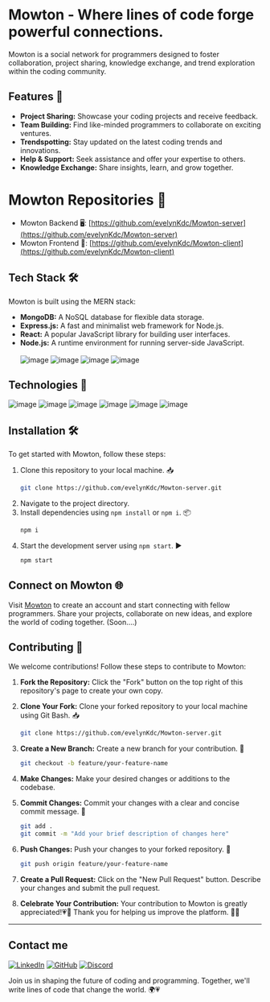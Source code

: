 # Mowton - Where lines of code forge powerful connections.

Mowton is a social network for programmers designed to foster collaboration, project sharing, knowledge exchange, and trend exploration within the coding community.

## Features 🚀

- **Project Sharing:** Showcase your coding projects and receive feedback.
- **Team Building:** Find like-minded programmers to collaborate on exciting ventures.
- **Trendspotting:** Stay updated on the latest coding trends and innovations.
- **Help & Support:** Seek assistance and offer your expertise to others.
- **Knowledge Exchange:** Share insights, learn, and grow together.

# Mowton Repositories 📁
- Mowton Backend 🖥️: [https://github.com/evelynKdc/Mowton-server](https://github.com/evelynKdc/Mowton-server)
- Mowton Frontend 🌈: [https://github.com/evelynKdc/Mowton-client](https://github.com/evelynKdc/Mowton-client)

## Tech Stack 🛠️

Mowton is built using the MERN stack:

- **MongoDB:** A NoSQL database for flexible data storage.
- **Express.js:** A fast and minimalist web framework for Node.js.
- **React:** A popular JavaScript library for building user interfaces.
- **Node.js:** A runtime environment for running server-side JavaScript.
  <br><br>
![image](https://img.shields.io/badge/MongoDB-4EA94B?style=for-the-badge&logo=mongodb&logoColor=white)
![image](https://img.shields.io/badge/Express%20js-000000?style=for-the-badge&logo=express&logoColor=white)
![image](https://img.shields.io/badge/React-20232A?style=for-the-badge&logo=react&logoColor=61DAFB)
![image](https://img.shields.io/badge/Node%20js-339933?style=for-the-badge&logo=nodedotjs&logoColor=white)
## Technologies 🧩
![image](	https://img.shields.io/badge/Socket.io-010101?&style=for-the-badge&logo=Socket.io&logoColor=white)
![image](https://img.shields.io/badge/JWT-000000?style=for-the-badge&logo=JSON%20web%20tokens&logoColor=white)
![image](https://img.shields.io/badge/Trello-0052CC?style=for-the-badge&logo=trello&logoColor=white)
![image](https://img.shields.io/badge/VSCode-3dace3?style=for-the-badge&logo=visual%20studio%20code&logoColor=white)
![image](https://img.shields.io/badge/Insomnia-5849be?style=for-the-badge&logo=Insomnia&logoColor=white)
![image](	https://img.shields.io/badge/Figma-F24E1E?style=for-the-badge&logo=figma&logoColor=white)

## Installation 🛠️

To get started with Mowton, follow these steps:

1. Clone this repository to your local machine. 📥
   ```bash
   git clone https://github.com/evelynKdc/Mowton-server.git
   ```
3. Navigate to the project directory.
4. Install dependencies using `npm install` or `npm i`. 📦
    ```bash
   npm i
6. Start the development server using `npm start`. ▶️
    ```bash
   npm start
## Connect on Mowton 🌐

Visit [Mowton](#) to create an account and start connecting with fellow programmers. Share your projects, collaborate on new ideas, and explore the world of coding together.
(Soon....)

## Contributing 🤝

We welcome contributions! Follow these steps to contribute to Mowton:

1. **Fork the Repository:** Click the "Fork" button on the top right of this repository's page to create your own copy.

2. **Clone Your Fork:** Clone your forked repository to your local machine using Git Bash. 📥
   ```bash
   git clone https://github.com/evelynKdc/Mowton-server.git
3. **Create a New Branch:** Create a new branch for your contribution. 🌿
   ```bash
   git checkout -b feature/your-feature-name
4. **Make Changes:** Make your desired changes or additions to the codebase.
5. **Commit Changes:** Commit your changes with a clear and concise commit message. 📝
   ```bash
   git add .
   git commit -m "Add your brief description of changes here"

7. **Push Changes:** Push your changes to your forked repository. 🚀
   ```bash
   git push origin feature/your-feature-name
8. **Create a Pull Request:** Click on the "New Pull Request" button. Describe your changes and submit the pull request.
9. **Celebrate Your Contribution:** Your contribution to Mowton is greatly appreciated!💗🤝 Thank you for helping us improve the platform. 🎉🎉
---
## Contact me 
[![LinkedIn](	https://img.shields.io/badge/Evelyn_De_la_cruz_Vargas-0077B5?style=for-the-badge&logo=linkedin&logoColor=white)](https://www.linkedin.com/in/evelyn-de-la-cruz-vargas/)
[![GitHub](https://img.shields.io/badge/evelynKdc-100000?style=for-the-badge&logo=github&logoColor=white)](https://github.com/evelynKdc)
[![Discord](https://img.shields.io/badge/evelyndc-5865F2?style=for-the-badge&logo=discord&logoColor=white)](https://discordapp.com/users/evelyndc)



Join us in shaping the future of coding and programming. Together, we'll write lines of code that change the world. 🌍💗

